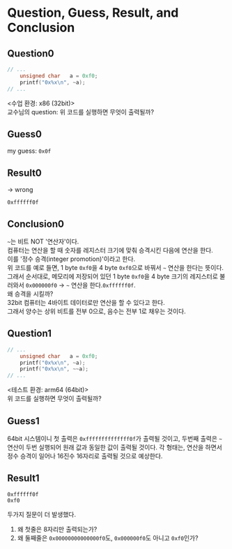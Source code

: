 # Question, Guess, Result, and Conclusion
## Question0
```c
// ...
	unsigned char	a = 0xf0;
	printf("0x%x\n", ~a);
// ...
```
<수업 환경: x86 (32bit)><br>
교수님의 question: 위 코드를 실행하면 무엇이 출력될까?<br>
## Guess0
my guess: `0x0f`<br>
## Result0
-> wrong<br>
```
0xffffff0f
```
## Conclusion0
`~`는 비트 NOT '연산자'이다.<br>
컴퓨터는 연산을 할 때 숫자를 레지스터 크기에 맞춰 승격시킨 다음에 연산을 한다.<br>
이를 '정수 승격(integer promotion)'이라고 한다.<br>
위 코드를 예로 들면, 1 byte `0xf0`을 4 byte `0xf0`으로 바꿔서 `~` 연산을 한다는 뜻이다.<br>
그래서 순서대로, 메모리에 저장되어 있던 1 byte `0xf0`을 4 byte 크기의 레지스터로 불러와서 `0x000000f0` -> `~` 연산을 한다.`0xffffff0f`.<br>
왜 승격을 시킬까?<br>
32bit 컴퓨터는 4바이트 데이터로만 연산을 할 수 있다고 한다.<br>
그래서 양수는 상위 비트를 전부 0으로, 음수는 전부 1로 채우는 것이다.<br>

## Question1
```c
// ...
	unsigned char	a = 0xf0;
	printf("0x%x\n", ~a);
	printf("0x%x\n", ~~a);
// ...
```
<테스트 환경: arm64 (64bit)><br>
위 코드를 실행하면 무엇이 출력될까?
## Guess1
64bit 시스템이니 첫 출력은 `0xffffffffffffff0f`가 출력될 것이고, 두번째 출력은 `~` 연산이 두번 실행되어 원래 값과 동일한 값이 출력될 것이다.
각 형태는, 연산을 하면서 정수 승격이 일어나 16진수 16자리로 출력될 것으로 예상한다.
## Result1
```
0xffffff0f
0xf0
```
두가지 질문이 더 발생했다.
1. 왜 첫줄은 8자리만 출력되는가?
2. 왜 둘째줄은 `0x00000000000000f0`도, `0x000000f0`도 아니고 `0xf0`인가?
